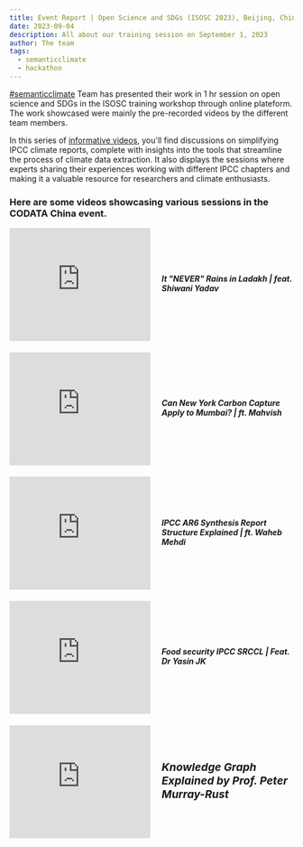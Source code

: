 ```yaml
---
title: Event Report | Open Science and SDGs (ISOSC 2023), Beijing, China
date: 2023-09-04
description: All about our training session on September 1, 2023 
author: The team
tags:
  - semanticclimate
  - hackathon
---
```


[#semanticclimate](https://semanticclimate.org/p/en/) Team has presented their work in 1 hr session on open science and SDGs in the ISOSC training workshop through online plateform. The work showcased were mainly the pre-recorded videos by the different team members.

In this series of [informative videos](https://www.youtube.com/playlist?list=PLtKHReMoCMwl3taR18VfvuUHJTO0Cs92y), you'll find discussions on simplifying IPCC climate reports, complete with insights into the tools that streamline the process of climate data extraction. It also displays the sessions where experts sharing their experiences working with different IPCC chapters and making it a valuable resource for researchers and climate enthusiasts.

### Here are some videos showcasing various sessions in the CODATA China event.

<div style="display: flex; align-items: center; gap: 20px; margin-bottom: 20px;">
  <iframe width="250" height="200" src="https://www.youtube.com/embed/x2uxx-ZfXng" frameborder="0" allow="accelerometer; autoplay; clipboard-write; encrypted-media; gyroscope; picture-in-picture" allowfullscreen></iframe>
  <div>
    <h5>It "NEVER" Rains in Ladakh | feat. Shiwani Yadav</h5>
  </div>
</div>

<div style="display: flex; align-items: center; gap: 20px; margin-bottom: 20px;">
  <iframe width="250" height="200" src="https://www.youtube.com/embed/zKs-qEggg7Y" frameborder="0" allow="accelerometer; autoplay; clipboard-write; encrypted-media; gyroscope; picture-in-picture" allowfullscreen></iframe>
  <div>
    <h5>Can New York Carbon Capture Apply to Mumbai? | ft. Mahvish</h5>
  </div>
</div>

<div style="display: flex; align-items: center; gap: 20px; margin-bottom: 20px;">
  <iframe width="250" height="200" src="https://www.youtube.com/embed/Pz3ne1JnOt8" frameborder="0" allow="accelerometer; autoplay; clipboard-write; encrypted-media; gyroscope; picture-in-picture" allowfullscreen></iframe>
  <div>
    <h5>IPCC AR6 Synthesis Report Structure Explained | ft. Waheb Mehdi</h5>
  </div>
</div>

<div style="display: flex; align-items: center; gap: 20px; margin-bottom: 20px;">
  <iframe width="250" height="200" src="https://www.youtube.com/embed/4GjNfsQb200" frameborder="0" allow="accelerometer; autoplay; clipboard-write; encrypted-media; gyroscope; picture-in-picture" allowfullscreen></iframe>
  <div>
    <h5>Food security IPCC SRCCL | Feat. Dr Yasin JK</h5>
  </div>
</div>

<div style="display: flex; align-items: center; gap: 20px; margin-bottom: 20px;">
  <iframe width="250" height="200" src="https://www.youtube.com/embed/jEEMxC1V0n4" frameborder="0" allow="accelerometer; autoplay; clipboard-write; encrypted-media; gyroscope; picture-in-picture" allowfullscreen></iframe>
  <div>
    <h5 style="font-size: 1.2rem; font-family: -apple-system,BlinkMacSystemFont,"Segoe UI",Helvetica,Arial,sans-serif,"Apple Color Emoji","Segoe UI Emoji","Segoe UI Symbol"; color: #333;">Knowledge Graph Explained by Prof. Peter Murray-Rust</h5>
  </div>
</div>




